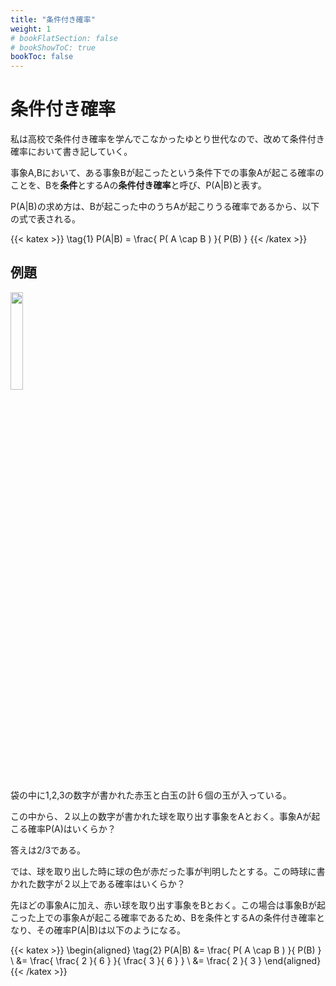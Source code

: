 ```yaml
---
title: "条件付き確率"
weight: 1
# bookFlatSection: false
# bookShowToC: true
bookToc: false
---
```


# 条件付き確率

私は高校で条件付き確率を学んでこなかったゆとり世代なので、改めて条件付き確率において書き記していく。

事象A,Bにおいて、ある事象Bが起こったという条件下での事象Aが起こる確率のことを、Bを**条件**とするAの**条件付き確率**と呼び、P(A|B)と表す。

P(A|B)の求め方は、Bが起こった中のうちAが起こりうる確率であるから、以下の式で表される。

{{< katex  >}}
\tag{1}  P(A|B) = \frac{ P( A \cap B ) }{ P(B) } 
{{< /katex >}}


## 例題

<img src="/img/math/conditional_probability1.png" width=20%>

袋の中に1,2,3の数字が書かれた赤玉と白玉の計６個の玉が入っている。

この中から、２以上の数字が書かれた球を取り出す事象をAとおく。事象Aが起こる確率P(A)はいくらか？

答えは2/3である。

では、球を取り出した時に球の色が赤だった事が判明したとする。この時球に書かれた数字が２以上である確率はいくらか？

先ほどの事象Aに加え、赤い球を取り出す事象をBとおく。この場合は事象Bが起こった上での事象Aが起こる確率であるため、Bを条件とするAの条件付き確率となり、その確率P(A|B)は以下のようになる。

{{< katex  >}}
\begin{aligned}
\tag{2}  P(A|B) &= \frac{ P( A \cap B ) }{ P(B) } \\ 
                &= \frac{ \frac{ 2 }{ 6 } }{ \frac{ 3 }{ 6 } } \\
                &= \frac{ 2 }{ 3 }
\end{aligned}
{{< /katex >}}

